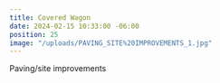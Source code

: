 ```yaml
---
title: Covered Wagon
date: 2024-02-15 10:33:00 -06:00
position: 25
image: "/uploads/PAVING_SITE%20IMPROVEMENTS_1.jpg"
---
```


Paving/site improvements